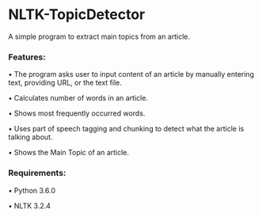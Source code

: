 # NLTK-TopicDetector



A simple program to extract main topics from an article.



### Features:



• The program asks user to input content of an article by manually entering text, providing URL, or the text file. 

• Calculates number of words in an article. 

• Shows most frequently occurred words. 

• Uses part of speech tagging and chunking to detect what the article is talking about. 

• Shows the Main Topic of an article. 



### Requirements: 



• Python 3.6.0 

• NLTK 3.2.4 
